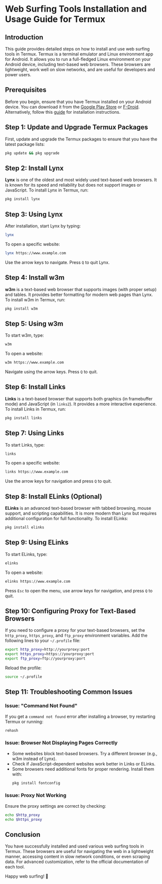 
# Web Surfing Tools Installation and Usage Guide for Termux

## Introduction  
This guide provides detailed steps on how to install and use web surfing tools in Termux. Termux is a terminal emulator and Linux environment app for Android. It allows you to run a full-fledged Linux environment on your Android device, including text-based web browsers. These browsers are lightweight, work well on slow networks, and are useful for developers and power users.  

## Prerequisites  
Before you begin, ensure that you have Termux installed on your Android device. You can download it from the [Google Play Store](https://play.google.com/store/apps/details?id=com.termux) or [F-Droid](https://f-droid.org/en/packages/com.termux/).  
Alternatively, follow this [guide](https://github.com/ysathyasai/Termux/blob/main/Guide.md) for installation instructions.  

## Step 1: Update and Upgrade Termux Packages  
First, update and upgrade the Termux packages to ensure that you have the latest package lists:  
```sh
pkg update && pkg upgrade
```  

## Step 2: Install Lynx  
**Lynx** is one of the oldest and most widely used text-based web browsers. It is known for its speed and reliability but does not support images or JavaScript. To install Lynx in Termux, run:  
```sh
pkg install lynx
```  

## Step 3: Using Lynx  
After installation, start Lynx by typing:  
```sh
lynx
```  
To open a specific website:  
```sh
lynx https://www.example.com
```  
Use the arrow keys to navigate. Press `Q` to quit Lynx.  

## Step 4: Install w3m  
**w3m** is a text-based web browser that supports images (with proper setup) and tables. It provides better formatting for modern web pages than Lynx. To install w3m in Termux, run:  
```sh
pkg install w3m
```  

## Step 5: Using w3m  
To start w3m, type:  
```sh
w3m
```  
To open a website:  
```sh
w3m https://www.example.com
```  
Navigate using the arrow keys. Press `Q` to quit.  

## Step 6: Install Links  
**Links** is a text-based browser that supports both graphics (in framebuffer mode) and JavaScript (in `links2`). It provides a more interactive experience. To install Links in Termux, run:  
```sh
pkg install links
```  

## Step 7: Using Links  
To start Links, type:  
```sh
links
```  
To open a specific website:  
```sh
links https://www.example.com
```  
Use the arrow keys for navigation and press `Q` to quit.  

## Step 8: Install ELinks (Optional)  
**ELinks** is an advanced text-based browser with tabbed browsing, mouse support, and scripting capabilities. It is more modern than Lynx but requires additional configuration for full functionality. To install ELinks:  
```sh
pkg install elinks
```  

## Step 9: Using ELinks  
To start ELinks, type:  
```sh
elinks
```  
To open a website:  
```sh
elinks https://www.example.com
```  
Press `Esc` to open the menu, use arrow keys for navigation, and press `Q` to quit.  

## Step 10: Configuring Proxy for Text-Based Browsers  
If you need to configure a proxy for your text-based browsers, set the `http_proxy`, `https_proxy`, and `ftp_proxy` environment variables. Add the following lines to your `~/.profile` file:  
```sh
export http_proxy=http://yourproxy:port
export https_proxy=https://yourproxy:port
export ftp_proxy=ftp://yourproxy:port
```  
Reload the profile:  
```sh
source ~/.profile
```  

## Step 11: Troubleshooting Common Issues  
### Issue: "Command Not Found"  
If you get a `command not found` error after installing a browser, try restarting Termux or running:  
```sh
rehash
```  

### Issue: Browser Not Displaying Pages Correctly  
- Some websites block text-based browsers. Try a different browser (e.g., w3m instead of Lynx).  
- Check if JavaScript-dependent websites work better in Links or ELinks.  
- Some browsers need additional fonts for proper rendering. Install them with:  
  ```sh
  pkg install fontconfig  
  ```  

### Issue: Proxy Not Working  
Ensure the proxy settings are correct by checking:  
```sh
echo $http_proxy
echo $https_proxy
```  

## Conclusion  
You have successfully installed and used various web surfing tools in Termux. These browsers are useful for navigating the web in a lightweight manner, accessing content in slow network conditions, or even scraping data. For advanced customization, refer to the official documentation of each tool.  

Happy web surfing! 🚀
